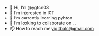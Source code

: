 - 👋 Hi, I’m @ygtcn03
- 👀 I’m interested in ICT
- 🌱 I’m currently learning pyhton
- 💞️ I’m looking to collaborate on ...
- 📫 How to reach me yigitbalc@gmail.com

<!---
ygtcn03/ygtcn03 is a ✨ special ✨ repository because its `README.md` (this file) appears on your GitHub profile.
You can click the Preview link to take a look at your changes.
--->

